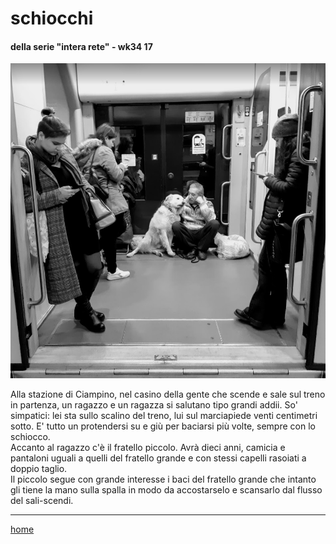 #  schiocchi 

#### della serie "intera rete" - wk34 17  
![](/interarete071.png "Roma Termini - in partenza")   

Alla stazione di Ciampino, nel casino della gente che scende e sale sul treno in partenza, un ragazzo e un ragazza si salutano tipo grandi addii. So' simpatici: lei sta sullo scalino del treno, lui sul marciapiede venti centimetri sotto. E' tutto un protendersi su e giù per baciarsi più volte, sempre con lo schiocco.    
Accanto al ragazzo c'è il fratello piccolo. Avrà dieci anni, camicia e pantaloni uguali a quelli del fratello grande e con stessi capelli rasoiati a doppio taglio.  
Il piccolo segue con grande interesse i baci del fratello grande che intanto gli tiene la mano sulla spalla in modo da accostarselo e scansarlo dal flusso del sali-scendi.  

---  
[home](/interarete.md)
